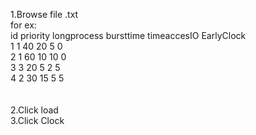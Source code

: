 1.Browse file .txt </br>
for ex:</br>
 id priority longprocess bursttime timeaccesIO EarlyClock </br>
  1	1	40	20	5	0</br>
  2	1	60	10	10	0</br>
  3	3	20	5	2	5</br>
  4	2	30	15	5	5</br>
  </br>
</br>
2.Click load</br>
3.Click Clock</br>
